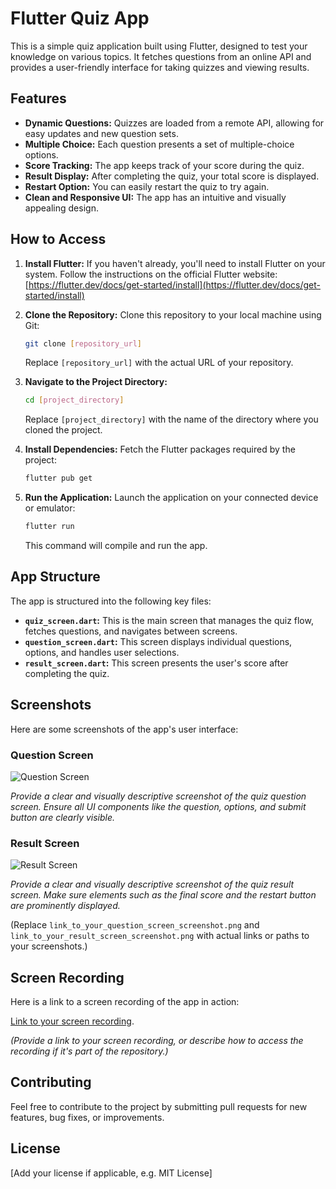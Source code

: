 # Flutter Quiz App

This is a simple quiz application built using Flutter, designed to test your knowledge on various topics. It fetches questions from an online API and provides a user-friendly interface for taking quizzes and viewing results.

## Features

*   **Dynamic Questions:** Quizzes are loaded from a remote API, allowing for easy updates and new question sets.
*   **Multiple Choice:** Each question presents a set of multiple-choice options.
*   **Score Tracking:** The app keeps track of your score during the quiz.
*   **Result Display:** After completing the quiz, your total score is displayed.
*   **Restart Option:** You can easily restart the quiz to try again.
*   **Clean and Responsive UI:** The app has an intuitive and visually appealing design.

## How to Access

1.  **Install Flutter:** If you haven't already, you'll need to install Flutter on your system. Follow the instructions on the official Flutter website: [https://flutter.dev/docs/get-started/install](https://flutter.dev/docs/get-started/install)

2.  **Clone the Repository:** Clone this repository to your local machine using Git:

    ```bash
    git clone [repository_url]
    ```

    Replace `[repository_url]` with the actual URL of your repository.

3.  **Navigate to the Project Directory:**
    ```bash
    cd [project_directory]
    ```

    Replace `[project_directory]` with the name of the directory where you cloned the project.

4.  **Install Dependencies:** Fetch the Flutter packages required by the project:

    ```bash
    flutter pub get
    ```

5.  **Run the Application:** Launch the application on your connected device or emulator:

    ```bash
    flutter run
    ```

    This command will compile and run the app.

## App Structure

The app is structured into the following key files:

*   **`quiz_screen.dart`:** This is the main screen that manages the quiz flow, fetches questions, and navigates between screens.
*   **`question_screen.dart`:** This screen displays individual questions, options, and handles user selections.
*   **`result_screen.dart`:** This screen presents the user's score after completing the quiz.

## Screenshots

Here are some screenshots of the app's user interface:

### Question Screen
![Question Screen](https://raw.githubusercontent.com/msk1523/quiz_app/master/QuizApp_Questions.png)

_Provide a clear and visually descriptive screenshot of the quiz question screen. Ensure all UI components like the question, options, and submit button are clearly visible._


### Result Screen
![Result Screen](https://raw.githubusercontent.com/msk1523/quiz_app/master/QuizApp_Results.png)

_Provide a clear and visually descriptive screenshot of the quiz result screen. Make sure elements such as the final score and the restart button are prominently displayed._

(Replace `link_to_your_question_screen_screenshot.png` and `link_to_your_result_screen_screenshot.png` with actual links or paths to your screenshots.)

## Screen Recording

Here is a link to a screen recording of the app in action:

[Link to your screen recording](https://raw.githubusercontent.com/msk1523/quiz_app/master/QuizApp.mp4).

_(Provide a link to your screen recording, or describe how to access the recording if it's part of the repository.)_

## Contributing

Feel free to contribute to the project by submitting pull requests for new features, bug fixes, or improvements.

## License

[Add your license if applicable, e.g. MIT License]
